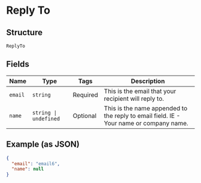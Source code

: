 
# Reply To

## Structure

`ReplyTo`

## Fields

| Name | Type | Tags | Description |
|  --- | --- | --- | --- |
| `email` | `string` | Required | This is the email that your recipient will reply to. |
| `name` | `string \| undefined` | Optional | This is the name appended to the reply to email field. IE - Your name or company name. |

## Example (as JSON)

```json
{
  "email": "email6",
  "name": null
}
```

